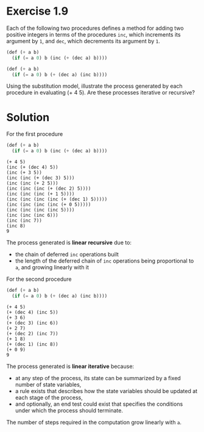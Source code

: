 # Exercise 1.9

Each of the following two procedures defines a method for adding two positive integers in terms of the procedures `inc`, which increments its argument by `1`, and `dec`, which decrements its argument by `1`.

```scheme
(def (+ a b)
  (if (= a 0) b (inc (+ (dec a) b))))

(def (+ a b)
  (if (= a 0) b (+ (dec a) (inc b))))
```

Using the substitution model, illustrate the process generated by each procedure in evaluating (+ 4 5). Are these processes iterative or recursive?

# Solution

For the first procedure

```scheme
(def (+ a b)
  (if (= a 0) b (inc (+ (dec a) b))))
```

```
(+ 4 5)
(inc (+ (dec 4) 5))
(inc (+ 3 5))
(inc (inc (+ (dec 3) 5)))
(inc (inc (+ 2 5)))
(inc (inc (inc (+ (dec 2) 5))))
(inc (inc (inc (+ 1 5))))
(inc (inc (inc (inc (+ (dec 1) 5)))))
(inc (inc (inc (inc (+ 0 5)))))
(inc (inc (inc (inc 5))))
(inc (inc (inc 6)))
(inc (inc 7))
(inc 8)
9
```

The process generated is **linear recursive** due to:

- the chain of deferred `inc` operations built
- the length of the deferred chain of `inc` operations being proportional to `a`, and growing linearly with it

For the second procedure

```scheme
(def (+ a b)
  (if (= a 0) b (+ (dec a) (inc b))))
```

```
(+ 4 5)
(+ (dec 4) (inc 5))
(+ 3 6)
(+ (dec 3) (inc 6))
(+ 2 7)
(+ (dec 2) (inc 7))
(+ 1 8)
(+ (dec 1) (inc 8))
(+ 0 9)
9
```

The process generated is **linear iterative** because:

- at any step of the process, its state can be summarized by a fixed number of state variables, 
- a rule exists that describes how the state variables should be updated at each stage of the process, 
- and optionally, an end test could exist that specifies the conditions under which the process should terminate.

The number of steps required in the computation grow linearly with `a`.